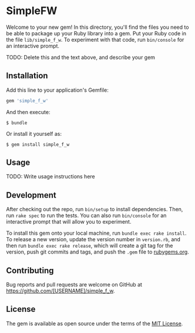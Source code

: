 # SimpleFW

Welcome to your new gem! In this directory, you'll find the files you need to be able to package up your Ruby library into a gem. Put your Ruby code in the file `lib/simple_f_w`. To experiment with that code, run `bin/console` for an interactive prompt.

TODO: Delete this and the text above, and describe your gem

## Installation

Add this line to your application's Gemfile:

```ruby
gem 'simple_f_w'
```

And then execute:

    $ bundle

Or install it yourself as:

    $ gem install simple_f_w

## Usage

TODO: Write usage instructions here

## Development

After checking out the repo, run `bin/setup` to install dependencies. Then, run `rake spec` to run the tests. You can also run `bin/console` for an interactive prompt that will allow you to experiment.

To install this gem onto your local machine, run `bundle exec rake install`. To release a new version, update the version number in `version.rb`, and then run `bundle exec rake release`, which will create a git tag for the version, push git commits and tags, and push the `.gem` file to [rubygems.org](https://rubygems.org).

## Contributing

Bug reports and pull requests are welcome on GitHub at https://github.com/[USERNAME]/simple_f_w.


## License

The gem is available as open source under the terms of the [MIT License](http://opensource.org/licenses/MIT).

